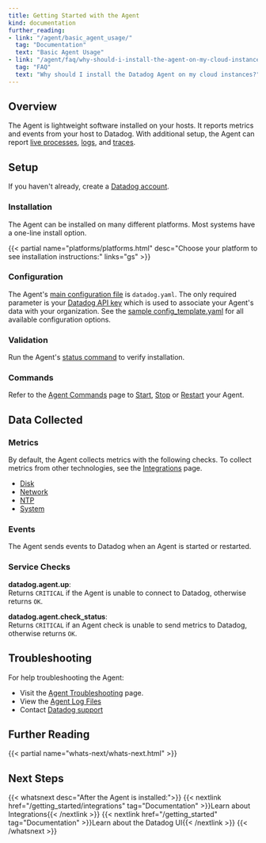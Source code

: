 ```yaml
---
title: Getting Started with the Agent
kind: documentation
further_reading:
- link: "/agent/basic_agent_usage/"
  tag: "Documentation"
  text: "Basic Agent Usage"
- link: "/agent/faq/why-should-i-install-the-agent-on-my-cloud-instances/"
  tag: "FAQ"
  text: "Why should I install the Datadog Agent on my cloud instances?"
---
```


## Overview
The Agent is lightweight software installed on your hosts. It reports metrics and events from your host to Datadog. With additional setup, the Agent can report [live processes][1], [logs][2], and [traces][3].

## Setup
If you haven't already, create a [Datadog account][4].

### Installation
The Agent can be installed on many different platforms. Most systems have a one-line install option.

{{< partial name="platforms/platforms.html" desc="Choose your platform to see installation instructions:" links="gs" >}}

### Configuration
The Agent's [main configuration file][5] is `datadog.yaml`. The only required parameter is your [Datadog API key][6] which is used to associate your Agent's data with your organization. See the [sample config_template.yaml][7] for all available configuration options.

### Validation
Run the Agent's [status command][8] to verify installation.

### Commands
Refer to the [Agent Commands][9] page to [Start][10], [Stop][11] or [Restart][12] your Agent.

## Data Collected

### Metrics
By default, the Agent collects metrics with the following checks. To collect metrics from other technologies, see the [Integrations][13] page.

* [Disk][14]
* [Network][15]
* [NTP][16]
* [System][17]

### Events
The Agent sends events to Datadog when an Agent is started or restarted.

### Service Checks
**datadog.agent.up**:  
Returns `CRITICAL` if the Agent is unable to connect to Datadog, otherwise returns `OK`.

**datadog.agent.check_status**:  
Returns `CRITICAL` if an Agent check is unable to send metrics to Datadog, otherwise returns `OK`.

## Troubleshooting
For help troubleshooting the Agent:

* Visit the [Agent Troubleshooting][18] page.
* View the [Agent Log Files][19]
* Contact [Datadog support][20]

## Further Reading
{{< partial name="whats-next/whats-next.html" >}}
<p>

## Next Steps
{{< whatsnext desc="After the Agent is installed:">}}
    {{< nextlink href="/getting_started/integrations" tag="Documentation" >}}Learn about Integrations{{< /nextlink >}}
    {{< nextlink href="/getting_started" tag="Documentation" >}}Learn about the Datadog UI{{< /nextlink >}}
{{< /whatsnext >}}

[1]: /graphing/infrastructure/process
[2]: /logs
[3]: /tracing
[4]: https://www.datadoghq.com
[5]: /agent/guide/agent-configuration-files/#agent-main-configuration-file
[6]: https://app.datadoghq.com/account/settings#api
[7]: https://github.com/DataDog/datadog-agent/blob/master/pkg/config/config_template.yaml
[8]: /agent/guide/agent-commands/#agent-status-and-information
[9]: /agent/guide/agent-commands
[10]: /agent/guide/agent-commands/#start-the-agent
[11]: /agent/guide/agent-commands/#stop-the-agent
[12]: /agent/guide/agent-commands/#restart-the-agent
[13]: /integrations
[14]: /integrations/disk
[15]: /integrations/network
[16]: /integrations/ntp
[17]: /integrations/system
[18]: /agent/troubleshooting
[19]: /agent/guide/agent-log-files
[20]: /help
